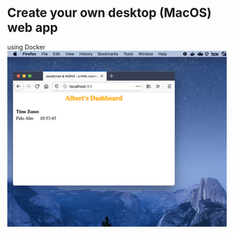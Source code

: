 # Create your own desktop (MacOS) web app
using Docker 
![make you own web app](jsclock_webapp.png)
